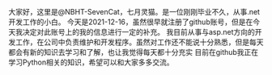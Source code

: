   大家好，这里是@NBHT-SevenCat，七月灵猫。是一位刚刚毕业不久，从事.net开发工作的小白。
  今天是2021-12-16，虽然很早就注册了github账号，但是在今天我决定对此账号上的我的信息进行一定的补充。
  我目前从事与asp.net方向的开发工作，在公司中负责维护和开发程序。虽然对工作还不能说十分熟悉，但是每天都会有新的知识去学习和了解，也让我觉得每天都十分充实
  目前在github我正在学习Python相关的知识，希望可以和大家多多交流。
  
<!---
NBHT-SevenCat/NBHT-SevenCat is a ✨ special ✨ repository because its `README.md` (this file) appears on your GitHub profile.
You can click the Preview link to take a look at your changes.
--->
